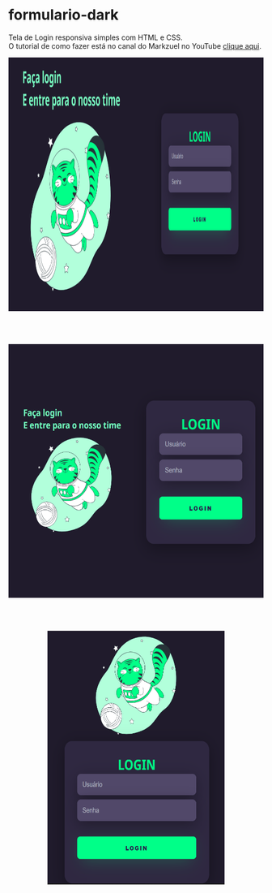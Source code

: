 # formulario-dark
 Tela de Login responsiva simples com HTML e CSS. <br>
 O tutorial de como fazer está no canal do Markzuel no YouTube <a href = "https://www.youtube.com/watch?v=69-WfrVBli8" >clique aqui</a>.
 
<p align = "center">
  <img width="1000" height="500" src="assets/response.png">
 </p>

<br><br>

<p align = "center">
  <img width="600" height="500" src="assets/response-2.png">
 </p>
 
 <br><br>
 
 <p align = "center">
  <img width="350" height="500" src="assets/response-1.png">
 </p>
 
